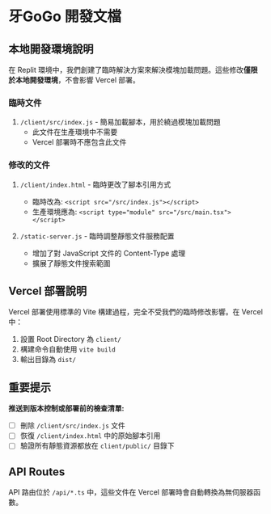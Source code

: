 # 牙GoGo 開發文檔

## 本地開發環境說明

在 Replit 環境中，我們創建了臨時解決方案來解決模塊加載問題。這些修改**僅限於本地開發環境**，不會影響 Vercel 部署。

### 臨時文件

1. `/client/src/index.js` - 簡易加載腳本，用於繞過模塊加載問題
   - 此文件在生產環境中不需要
   - Vercel 部署時不應包含此文件

### 修改的文件

1. `/client/index.html` - 臨時更改了腳本引用方式
   - 臨時改為: `<script src="/src/index.js"></script>`
   - 生產環境應為: `<script type="module" src="/src/main.tsx"></script>`

2. `/static-server.js` - 臨時調整靜態文件服務配置
   - 增加了對 JavaScript 文件的 Content-Type 處理
   - 擴展了靜態文件搜索範圍

## Vercel 部署說明

Vercel 部署使用標準的 Vite 構建過程，完全不受我們的臨時修改影響。在 Vercel 中：

1. 設置 Root Directory 為 `client/`
2. 構建命令自動使用 `vite build`
3. 輸出目錄為 `dist/`

## 重要提示

**推送到版本控制或部署前的檢查清單:**

- [ ] 刪除 `/client/src/index.js` 文件
- [ ] 恢復 `/client/index.html` 中的原始腳本引用
- [ ] 驗證所有靜態資源都放在 `client/public/` 目錄下

## API Routes

API 路由位於 `/api/*.ts` 中，這些文件在 Vercel 部署時會自動轉換為無伺服器函數。